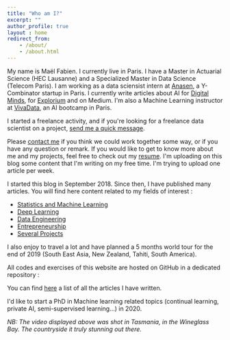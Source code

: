 ```yaml
---
title: "Who am I?"
excerpt: ""
author_profile: true
layout : home
redirect_from: 
    - /about/
    - /about.html
---
```


My name is Maël Fabien. I currently live in Paris. I have a Master in Actuarial Science (HEC Lausanne) and a Specialized Master in Data Science (Telecom Paris). I am working as a data sciensist intern at [Anasen](https://anasen.com/), a Y-Combinator startup in Paris. I currently write articles about AI for [Digital Minds](https://www.digitalminds.io/), for [Explorium](https://www.explorium.ai/) and on Medium. I'm also a Machine Learning instructor at [VivaData](https://vivadata.org/), an AI bootcamp in Paris. 

I started a freelance activity, and if you're looking for a freelance data scientist on a project, [send me a quick message](https://maelfabien.github.io/form.html).

Please [contact me](mailto:mael.fabien@gmail.com) if you think we could work together some way, or if you have any question or remark. If you would like to get to know more about me and my projects, feel free to check out my [resume](https://maelfabien.github.io/assets/files/CV_2019_MF.pdf). I'm uploading on this blog some content that I'm writing on my free time. I'm trying to upload one article per week. 

I started this blog in September 2018. Since then, I have published many articles. You will find here content related to my fields of interest :
- [Statistics and Machine Learning](https://maelfabien.github.io/ml/)
- [Deep Learning](https://maelfabien.github.io/dl/)
- [Data Engineering](https://maelfabien.github.io/bgd/)
- [Entrepreneurship](https://maelfabien.github.io/ent/)
- [Several Projects](https://maelfabien.github.io/projects/)

I also enjoy to travel a lot and have planned a 5 months world tour for the end of 2019 (South East Asia, New Zealand, Tahiti, South America).

All codes and exercises of this website are hosted on GitHub in a dedicated repository :

<div class="github-card" data-github="maelfabien/Machine_Learning_Tutorials" data-width="100%" data-height="" data-theme="default"></div>
<script src="//cdn.jsdelivr.net/github-cards/latest/widget.js"></script>

You can find [here](https://maelfabien.github.io/year-archive/#) a list of all the articles I have written. 

I'd like to start a PhD in Machine learning related topics (continual learning, private AI, semi-supervised learning...) in 2020. 

*NB: The video displayed above was shot in Tasmania, in the Wineglass Bay. The countryside it truly stunning out there.*
